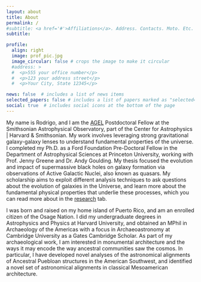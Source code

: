 ```yaml
---
layout: about
title: About
permalink: /
#subtitle: <a href='#'>Affiliations</a>. Address. Contacts. Moto. Etc.
subtitle: 

profile:
  align: right
  image: prof_pic.jpg
  image_circular: false # crops the image to make it circular
  #address: >
  #  <p>555 your office number</p>
  #  <p>123 your address street</p>
  #  <p>Your City, State 12345</p>

news: false  # includes a list of news items
selected_papers: false # includes a list of papers marked as "selected={true}"
social: true  # includes social icons at the bottom of the page
---
```


My name is Rodrigo, and I am the [AGEL](https://sites.google.com/view/agelsurvey/home?authuser=0) Postdoctoral Fellow at the Smithsonian Astrophysical Observatory, part of the Center for Astrophysics | Harvard & Smithsonian. My work involves leveraging strong gravitational galaxy-galaxy lenses to understand fundamental properties of the universe. I completed my Ph.D. as a Ford Foundation Pre-Doctoral Fellow in the Department of Astrophysical Sciences at Princeton University, working with Prof. Jenny Greene and Dr. Andy Goulding. My thesis focused the evolution and impact of supermassive black holes on galaxy formation via observations of Active Galactic Nuclei, also known as quasars. My scholarship aims to exploit different analysis techniques to ask questions about the evolution of galaxies in the Universe, and learn more about the fundamental physical properties that underlie these processes, which you can read more about in the [research](https://rodelcr.github.io/research/) tab. 

I was born and raised on my home island of Puerto Rico, and am an enrolled citizen of the Osage Nation. I did my undergraduate degrees in Astrophysics and Physics at Harvard University, and obtained an MPhil in Archaeology of the Americas with a focus in Archaeoastronomy at Cambridge University as a Gates Cambridge Scholar. As part of my archaeological work, I am interested in monumental architecture and the ways it may encode the way ancestral communities saw the cosmos. In particular, I have developed novel analyses of the astronomical alignments of Ancestral Puebloan structures in the American Southwest, and identified a novel set of astronomical alignments in classical Mesoamerican architecture.